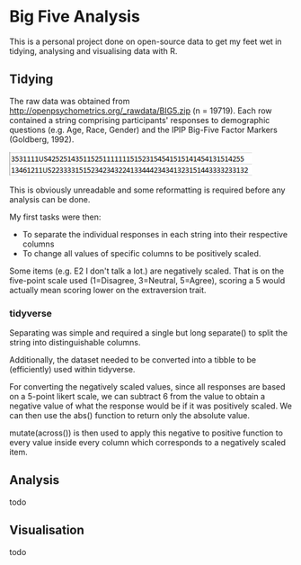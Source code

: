 # Big Five Analysis

This is a personal project done on open-source data to get my feet wet in tidying, analysing and visualising data with R.

## Tidying

The raw data was obtained from http://openpsychometrics.org/_rawdata/BIG5.zip (n = 19719). Each row contained a string comprising participants' responses to demographic questions (e.g. Age, Race, Gender) and the IPIP Big-Five Factor Markers (Goldberg, 1992). 

![](https://github.com/ho-han-sheng/BIG-5-Analysis/blob/master/images/Sample%20raw%20string.png)

This is obviously unreadable and some reformatting is required before any analysis can be done. 

My first tasks were then:
- To separate the individual responses in each string into their respective columns 
- To change all values of specific columns to be positively scaled. 

Some items (e.g. E2 I don't talk a lot.) are negatively scaled. That is on the five-point scale used (1=Disagree, 3=Neutral, 5=Agree), scoring a 5 would actually mean scoring lower on the extraversion trait. 

### tidyverse

Separating was simple and required a single but long separate() to split the string into distinguishable columns. 

Additionally, the dataset needed to be converted into a tibble to be (efficiently) used within tidyverse.

For converting the negatively scaled values, since all responses are based on a 5-point likert scale, we can subtract 6 from the value to obtain a negative value of what the response would be if it was positively scaled. We can then use the abs() function to return only the absolute value.

mutate(across()) is then used to apply this negative to positive function to every value inside every column which corresponds to a negatively scaled item. 

## Analysis

todo


## Visualisation

todo
